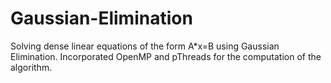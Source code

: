 # Gaussian-Elimination
Solving dense linear equations of the form A*x=B using Gaussian Elimination.
Incorporated OpenMP and pThreads for the computation of the algorithm.
